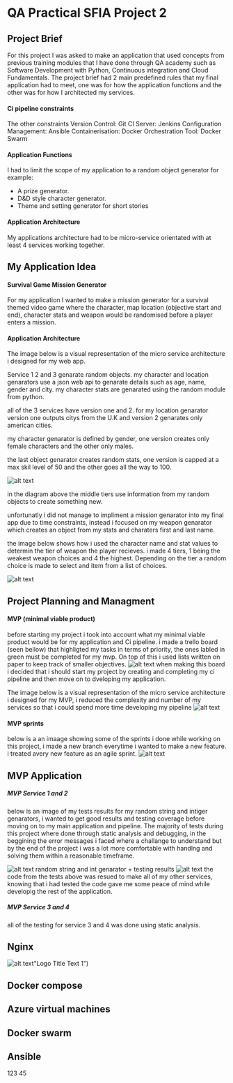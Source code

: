 # QA Practical SFIA Project 2
## Project Brief

For this project I was asked to make an application that used concepts from previous training modules that I have done through QA academy such as Software Development with Python, Continuous integration and Cloud Fundamentals.
The project brief had 2 main predefined rules that my final application had to meet, one was for how the application functions and the other was for how I architected my services.
#### Ci pipeline constraints
The other constraints
Version Control: Git 
CI Server: Jenkins 
Configuration Management: Ansible
Containerisation: Docker 
Orchestration Tool: Docker Swarm
#### Application Functions
I had to limit the scope of my application to a random object generator for example:
* A prize generator.
* D&D style character generator.
* Theme and setting generator for short stories
#### Application Architecture 
My applications architecture had to be micro-service orientated with at least 4 services working together.

## My Application Idea 
#### Survival Game Mission Generator
For my application I wanted to make a mission generator for a survival themed video game where the character, map location (objective start and end), character stats and weapon would be randomised before a player enters a mission.

#### Application Architecture 
The image below is a visual representation of the micro service architecture i designed for my web app.

Service 1 2 and 3 genarate random objects. my character and location genarators use a json web api to genarate details such as age, name, gender and city. my character stats are genarated using the random module from python.

all of the 3 services have version one and 2.
for my location genarator version one outputs citys from the U.K and version 2 genarates only american cities.

my character genarator is defined by gender, one version creates only female characters and the other only males.

the last object genarator creates random stats, one version is capped at a max skil level of 50 and the other goes all the way to 100.

![alt text](https://github.com/tinokingstone/qa_project_two/blob/master/DOCUMENTATION%20IMAGES/application-architecture.jpg "Logo Title Text 1")

in the diagram above the middle tiers use information from my random objects to create something new.

unfortunatly i did not manage to impliment a mission genarator into my final app due to time constraints, instead i focused on my weapon genarator which creates an object from my stats and charaters first and last name.

the image below shows how i used the character name and stat values to determin the tier of weapon the player recieves.
i made 4 tiers, 1 being the weakest weapon choices and 4 the highest. Depending on the tier a random choice is made to select and item from a list of choices.

![alt text](https://github.com/tinokingstone/qa_project_two/blob/master/DOCUMENTATION%20IMAGES/weapongen.jpg "Logo Title Text 1")

## Project Planning and Managment

#### MVP (minimal viable product)

before starting my project i took into account what my minimal viable product would be for my application and Ci pipeline.
i made a trello board (seen bellow) that highligted my tasks in terms of priority, the ones labled in green must be completed for my mvp.
On top of this i used lists written on paper to keep track of smaller objectives.
![alt text](https://github.com/tinokingstone/qa_project_two/blob/master/DOCUMENTATION%20IMAGES/kanban1.jpg "Logo Title Text 1")
when making this board i decided that i should start my project by creating and completing my ci pipeline and then move on to dveloping my application.

The image below is a visual representation of the micro service architecture i designed for my MVP, i reduced the complexity and number of my services so that i could spend more time developing my pipeline
![alt text](https://github.com/tinokingstone/qa_project_two/blob/master/DOCUMENTATION%20IMAGES/mvp-architecture.jpg "Logo Title Text 1")
#### MVP sprints
below is a an imaage showing some of the sprints i done while working on this project, i made a new branch everytime i wanted to make a new feature. i treated avery new feature as an agile sprint. 
![alt text](https://github.com/tinokingstone/qa_project_two/blob/master/DOCUMENTATION%20IMAGES/sprints.jpg "Logo Title Text 1")

## MVP Application

##### MVP Service 1 and 2 
below is an image of my tests results for my random string and intiger genarators, i wanted to get good results and testing coverage before moving on to my main application and pipeline. 
The majority of tests during this project where done through static analysis and debugging, in the beggining the error messages i faced where a challange to understand but by the end of the project i was a lot more comfortable with handlng and solving them within a reasonable timeframe.

![alt text](https://github.com/tinokingstone/qa_project_two/blob/master/DOCUMENTATION%20IMAGES/rand_int_test_cov.jpg "Logo Title Text 1")
random string and int genarator + testing results
![alt text](https://github.com/tinokingstone/qa_project_two/blob/master/DOCUMENTATION%20IMAGES/rand_str_test_cov.jpg "Logo Title Text 1")
the code from the tests above was resued to make all  of my other services, knowing that i had tested the code gave me some peace of mind while developig the rest of the application.

##### MVP Service 3 and 4
all of the testing for service 3 and 4 was done using static analysis.

## Nginx
![alt text](https://github.com/tinokingstone/qa_project_two/blob/master/DOCUMENTATION%20IMAGES/NGINX.jpg "Logo Title Text 1")"Logo Title Text 1")

## Docker compose
## Azure virtual machines
## Docker swarm
## Ansible






123
45
